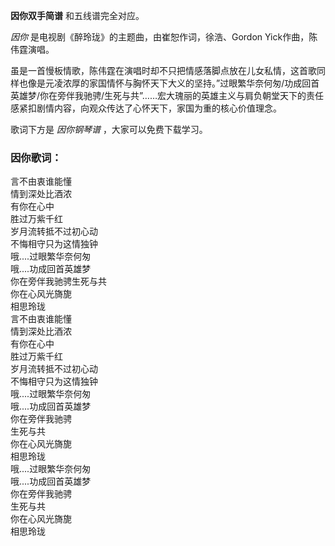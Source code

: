 

**因你双手简谱** 和五线谱完全对应。

_因你_ 是电视剧《醉玲珑》的主题曲，由崔恕作词，徐浩、Gordon Yick作曲，陈伟霆演唱。

虽是一首慢板情歌，陈伟霆在演唱时却不只把情感落脚点放在儿女私情，这首歌同样也像是元凌浓厚的家国情怀与胸怀天下大义的坚持。”过眼繁华奈何匆/功成回首英雄梦/你在旁伴我驰骋/生死与共”……宏大瑰丽的英雄主义与肩负朝堂天下的责任感紧扣剧情内容，向观众传达了心怀天下，家国为重的核心价值理念。

歌词下方是 _因你钢琴谱_ ，大家可以免费下载学习。

### 因你歌词：

言不由衷谁能懂  
情到深处比酒浓  
有你在心中  
胜过万紫千红  
岁月流转抵不过初心动  
不悔相守只为这情独钟  
哦....过眼繁华奈何匆  
哦....功成回首英雄梦  
你在旁伴我驰骋生死与共  
你在心风光旖旎  
相思玲珑  
言不由衷谁能懂  
情到深处比酒浓  
有你在心中  
胜过万紫千红  
岁月流转抵不过初心动  
不悔相守只为这情独钟  
哦....过眼繁华奈何匆  
哦....功成回首英雄梦  
你在旁伴我驰骋  
生死与共  
你在心风光旖旎  
相思玲珑  
哦....过眼繁华奈何匆  
哦....功成回首英雄梦  
你在旁伴我驰骋  
生死与共  
你在心风光旖旎  
相思玲珑

